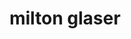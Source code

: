 ---
title: "milton glaser"
id: tag.id
permalink: "/tags/milton%20glaser"
videos: [1409,2258,2476]
---